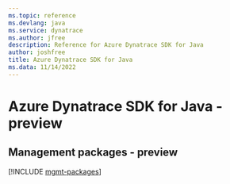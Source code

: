 ```yaml
---
ms.topic: reference
ms.devlang: java
ms.service: dynatrace
ms.author: jfree
description: Reference for Azure Dynatrace SDK for Java
author: joshfree
title: Azure Dynatrace SDK for Java
ms.data: 11/14/2022
---
```

# Azure Dynatrace SDK for Java - preview

## Management packages - preview
[!INCLUDE [mgmt-packages](dynatrace-mgmt-index.md)]